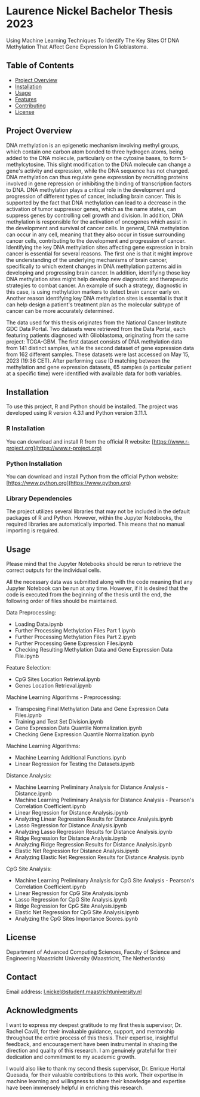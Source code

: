 # Laurence Nickel Bachelor Thesis 2023

Using Machine Learning Techniques To Identify The Key Sites Of DNA Methylation That Affect Gene Expression In Glioblastoma.

## Table of Contents

- [Project Overview](#project-overview)
- [Installation](#installation)
- [Usage](#usage)
- [Features](#features)
- [Contributing](#contributing)
- [License](#license)

## Project Overview

DNA methylation is an epigenetic mechanism involving methyl groups, which contain one carbon atom bonded to three hydrogen atoms, being added to the DNA molecule, particularly on the cytosine bases, to form 5-methylcytosine. This slight modification to the DNA molecule can change a gene's activity and expression, while the DNA sequence has not changed. DNA methylation can thus regulate gene expression by recruiting proteins involved in gene repression or inhibiting the binding of transcription factors to DNA.
DNA methylation plays a critical role in the development and progression of different types of cancer, including brain cancer. This is supported by the fact that DNA methylation can lead to a decrease in the activation of tumor suppressor genes, which as the name states, can suppress genes by controlling cell growth and division. In addition, DNA methylation is responsible for the activation of oncogenes which assist in the development and survival of cancer cells. In general, DNA methylation can occur in any cell, meaning that they also occur in tissue surrounding cancer cells, contributing to the development and progression of cancer.
Identifying the key DNA methylation sites affecting gene expression in brain cancer is essential for several reasons. The first one is that it might improve the understanding of the underlying mechanisms of brain cancer, specifically to which extent changes in DNA methylation patterns aid in developing and progressing brain cancer. In addition, identifying those key DNA methylation sites might help develop new diagnostic and therapeutic strategies to combat cancer. An example of such a strategy, diagnostic in this case, is using methylation markers to detect brain cancer early on. Another reason identifying key DNA methylation sites is essential is that it can help design a patient's treatment plan as the molecular subtype of cancer can be more accurately determined.

The data used for this thesis originates from the National Cancer Institute GDC Data Portal. Two datasets were retrieved from the Data Portal, each featuring patients diagnosed with Glioblastoma, originating from the same project: TCGA-GBM. The first dataset consists of DNA methylation data from 141 distinct samples, while the second dataset of gene expression data from 162 different samples. These datasets were last accessed on May 15, 2023 (19:36 CET). After performing case ID matching between the methylation and gene expression datasets, 65 samples (a particular patient at a specific time) were identified with available data for both variables.

## Installation

To use this project, R and Python should be installed. The project was developed using R version 4.3.1 and Python version 3.11.1.

### R Installation

You can download and install R from the official R website: [https://www.r-project.org](https://www.r-project.org)

### Python Installation

You can download and install Python from the official Python website: [https://www.python.org](https://www.python.org)

### Library Dependencies

The project utilizes several libraries that may not be included in the default packages of R and Python. However, within the Jupyter Notebooks, the required libraries are automatically imported. This means that no manual importing is required.

## Usage

Please mind that the Jupyter Notebooks should be rerun to retrieve the correct outputs for the individual cells.

All the necessary data was submitted along with the code meaning that any Jupyter Notebook can be run at any time. However, if it is desired that the code is executed from the beginning of the thesis until the end, the following order of files should be maintained.

Data Preprocessing: 
- Loading Data.ipynb
- Further Processing Methylation Files Part 1.ipynb
- Further Processing Methylation Files Part 2.ipynb
- Further Processing Gene Expression Files.ipynb
- Checking Resulting Methylation Data and Gene Expression Data File.ipynb


Feature Selection:
- CpG Sites Location Retrieval.ipynb
- Genes Location Retrieval.ipynb


Machine Learning Algorithms - Preprocessing:
- Transposing Final Methylation Data and Gene Expression Data Files.ipynb
- Training and Test Set Division.ipynb
- Gene Expression Data Quantile Normalization.ipynb
- Checking Gene Expression Quantile Normalization.ipynb


Machine Learning Algorithms:
- Machine Learning Additional Functions.ipynb
- Linear Regression for Testing the Datasets.ipynb

Distance Analysis:
- Machine Learning Preliminary Analysis for Distance Analysis - Distance.ipynb
- Machine Learning Preliminary Analysis for Distance Analysis - Pearson's Correlation Coefficient.ipynb
- Linear Regression for Distance Analysis.ipynb
- Analyzing Linear Regression Results for Distance Analysis.ipynb
- Lasso Regression for Distance Analysis.ipynb
- Analyzing Lasso Regression Results for Distance Analysis.ipynb
- Ridge Regression for Distance Analysis.ipynb
- Analyzing Ridge Regression Results for Distance Analysis.ipynb
- Elastic Net Regression for Distance Analysis.ipynb
- Analyzing Elastic Net Regression Results for Distance Analysis.ipynb

CpG Site Analysis:
- Machine Learning Preliminary Analysis for CpG Site Analysis - Pearson's Correlation Coefficient.ipynb
- Linear Regression for CpG Site Analysis.ipynb
- Lasso Regression for CpG Site Analysis.ipynb
- Ridge Regression for CpG Site Analysis.ipynb
- Elastic Net Regression for CpG Site Analysis.ipynb
- Analyzing the CpG Sites Importance Scores.ipynb

## License

Department of Advanced Computing Sciences, Faculty of Science and Engineering
Maastricht University (Maastricht, The Netherlands)

## Contact

Email address: l.nickel@student.maastrichtuniversity.nl

## Acknowledgments

I want to express my deepest gratitude to my first thesis supervisor, Dr. Rachel Cavill, for their invaluable guidance, support, and mentorship throughout the entire process of this thesis. Their expertise, insightful feedback, and encouragement have been instrumental in shaping the direction and quality of this research. I am genuinely grateful for their dedication and commitment to my academic growth.

I would also like to thank my second thesis supervisor, Dr. Enrique Hortal Quesada, for their valuable contributions to this work. Their expertise in machine learning and willingness to share their knowledge and expertise have been immensely helpful in enriching this research. 
